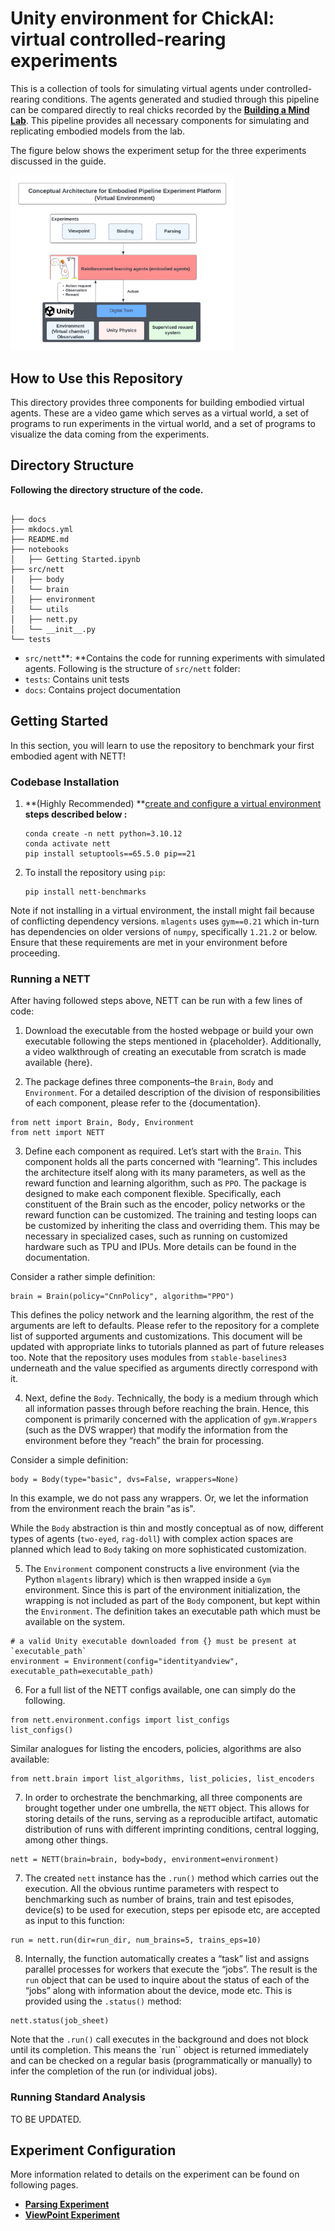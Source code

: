# **Unity environment for ChickAI: virtual controlled-rearing experiments**

This is a collection of tools for simulating virtual agents under controlled-rearing conditions. The agents
generated and studied through this pipeline can be compared directly to real chicks recorded by the **[**Building a Mind
Lab**](http://buildingamind.com/)**. This pipeline provides all necessary components for simulating and replicating embodied models from the lab.

The figure below shows the experiment setup for the three experiments discussed in the guide.

<img src="docs/digital_twin.jpg" alt="Digital Twin" style="zoom:35%;" />

## **How to Use this Repository**

This directory provides three components for building embodied virtual agents. These are a video game which serves as a virtual world, a set of programs to run experiments in the virtual world, and a set of programs to visualize the data coming from the experiments.

## **Directory Structure**

**Following the directory structure of the code.**

```

├── docs
├── mkdocs.yml
├── README.md
├── notebooks
│   ├── Getting Started.ipynb
├── src/nett
│   ├── body
│   └── brain
│   ├── environment
│   └── utils
│   ├── nett.py
│   └── __init__.py
└── tests

```

* `src/nett`**: **Contains the code for running experiments with simulated agents. Following is the structure of `src/nett` folder:
* `tests`: Contains unit tests
* `docs`: Contains project documentation 

## **Getting Started**

In this section, you will learn to use the repository to benchmark your first embodied agent with NETT! 

### **Codebase Installation**

1. **(Highly Recommended) **[create and configure a virtual environment](https://uoa-eresearch.github.io/eresearch-cookbook/recipe/2014/11/20/conda/ "Link for how to set-up a virtual env")
   ****steps described below :****
   ```
   conda create -n nett python=3.10.12
   conda activate nett
   pip install setuptools==65.5.0 pip==21
   ```
2. To install the repository using `pip`:
   ```
   pip install nett-benchmarks
   ```

Note if not installing in a virtual environment, the install might fail because of conflicting dependency versions. `mlagents` uses `gym==0.21` which in-turn has dependencies on older versions of `numpy`, specifically `1.21.2` or below. Ensure that these requirements are met in your environment before proceeding. 

### **Running a NETT**

After having followed steps above, NETT can be run with a few lines of code:

1. Download the executable from the hosted webpage or build your own executable following the steps mentioned in {placeholder}. Additionally, a video walkthrough of creating an executable from scratch is made available {here}. 

2. The package defines three components–the `Brain`, `Body` and `Environment`. For a detailed description of the division of responsibilities of each component, please refer to the {documentation}. 
```
from nett import Brain, Body, Environment
from nett import NETT
```

3. Define each component as required. Let’s start with the `Brain`. This component holds all the parts concerned with “learning”. This includes the architecture itself along with its many parameters, as well as the reward function and learning algorithm, such as `PPO`. The package is designed to make each component flexible. Specifically, each constituent of the Brain such as the encoder, policy networks or the reward function can be customized. The training and testing loops can be customized by inheriting the class and overriding them. This may be necessary in specialized cases, such as running on customized hardware such as TPU and IPUs. More details can be found in the documentation. 

Consider a rather simple definition: 
```
brain = Brain(policy="CnnPolicy", algorithm="PPO")
```

This defines the policy network and the learning algorithm, the rest of the arguments are left to defaults. Please refer to the repository for a complete list of supported arguments and customizations. This document will be updated with appropriate links to tutorials planned as part of future releases too. Note that the repository uses modules from `stable-baselines3` underneath and the value specified as arguments directly correspond with it. 

4. Next, define the `Body`. Technically, the body is a medium through which all information passes through before reaching the brain. Hence, this component is primarily concerned with the application of `gym.Wrappers` (such as the DVS wrapper) that modify the information from the environment before they “reach” the brain for processing. 

Consider a simple definition: 
```
body = Body(type="basic", dvs=False, wrappers=None)
```

In this example, we do not pass any wrappers. Or, we let the information from the environment reach the brain "as is". 

While the `Body` abstraction is thin and mostly conceptual as of now, different types of agents (`two-eyed`, `rag-doll`) with complex action spaces are planned which lead to `Body` taking on more sophisticated customization. 

5. The `Environment` component constructs a live environment (via the Python `mlagents` library) which is then wrapped inside a `Gym` environment. Since this is part of the environment initialization, the wrapping is not included as part of the `Body` component, but kept within the `Environment`. The definition takes an executable path which must be available on the system. 
```
# a valid Unity executable downloaded from {} must be present at `executable_path`
environment = Environment(config="identityandview", executable_path=executable_path)
```

6. For a full list of the NETT configs available, one can simply do the following. 
```
from nett.environment.configs import list_configs
list_configs()
```

Similar analogues for listing the encoders, policies, algorithms are also available: 
```
from nett.brain import list_algorithms, list_policies, list_encoders
```

7. In order to orchestrate the benchmarking, all three components are brought together under one umbrella, the `NETT` object. This allows for storing details of the runs, serving as a reproducible artifact, automatic distribution of runs with different imprinting conditions, central logging, among other things. 
```
nett = NETT(brain=brain, body=body, environment=environment)
```

7. The created `nett` instance has the `.run()` method which carries out the execution. All the obvious runtime parameters with respect to benchmarking such as number of brains, train and test episodes, device(s) to be used for execution, steps per episode etc, are accepted as input to this function:

```
run = nett.run(dir=run_dir, num_brains=5, trains_eps=10)
```

8. Internally, the function automatically creates a “task” list and assigns parallel processes for workers that execute the “jobs”. The result is the `run` object that can be used to inquire about the status of each of the “jobs” along with information about the device, mode etc. This is provided using the `.status()` method: 
```
nett.status(job_sheet)
```

Note that the `.run()` call executes in the background and does not block until its completion. This means the `run`` object is returned immediately and can be checked on a regular basis (programmatically or manually) to infer the completion of the run (or individual jobs).


### **Running Standard Analysis**

TO BE UPDATED.

## **Experiment Configuration**

More information related to details on the experiment can be found on following pages.

* [**Parsing Experiment**](docs/Parsing.md)
* [**ViewPoint Experiment**](docs/ViewInvariant.md)